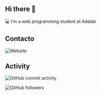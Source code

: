 ## Hi there 👋


:computer: I'm a web programming student at Adalab

 ## Contacto

 ![Website](https://img.shields.io/website?url=http%3A%2F%2Fwww.linkedin.com%2Fin%2Fmcocapelaz)

 ## Activity

![GitHub commit activity](https://img.shields.io/github/commit-activity/m/mcocapelaz/mcocapelaz)

![GitHub followers](https://img.shields.io/github/followers/mcocapelaz)




 